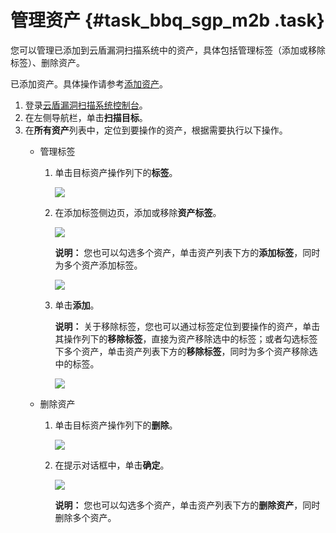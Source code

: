 # 管理资产 {#task_bbq_sgp_m2b .task}

您可以管理已添加到云盾漏洞扫描系统中的资产，具体包括管理标签（添加或移除标签）、删除资产。

已添加资产。具体操作请参考[添加资产](cn.zh-CN/用户指南/添加资产.md#)。

1.  登录[云盾漏洞扫描系统控制台](https://yundun.console.aliyun.com/?p=avds)。
2.  在左侧导航栏，单击**扫描目标**。
3.  在**所有资产**列表中，定位到要操作的资产，根据需要执行以下操作。 
    -   管理标签
        1.  单击目标资产操作列下的**标签**。

            ![](http://static-aliyun-doc.oss-cn-hangzhou.aliyuncs.com/assets/img/15935/155634639612883_zh-CN.png)

        2.  在添加标签侧边页，添加或移除**资产标签**。

            ![](http://static-aliyun-doc.oss-cn-hangzhou.aliyuncs.com/assets/img/15935/155634639612884_zh-CN.png)

            **说明：** 您也可以勾选多个资产，单击资产列表下方的**添加标签**，同时为多个资产添加标签。

            ![](http://static-aliyun-doc.oss-cn-hangzhou.aliyuncs.com/assets/img/15935/155634639712885_zh-CN.png)

        3.  单击**添加**。

            **说明：** 关于移除标签，您也可以通过标签定位到要操作的资产，单击其操作列下的**移除标签**，直接为资产移除选中的标签；或者勾选标签下多个资产，单击资产列表下方的**移除标签**，同时为多个资产移除选中的标签。

            ![](http://static-aliyun-doc.oss-cn-hangzhou.aliyuncs.com/assets/img/15935/155634639712888_zh-CN.png)

    -   删除资产
        1.  单击目标资产操作列下的**删除**。

            ![](http://static-aliyun-doc.oss-cn-hangzhou.aliyuncs.com/assets/img/15935/155634639712887_zh-CN.png)

        2.  在提示对话框中，单击**确定**。

            ![](http://static-aliyun-doc.oss-cn-hangzhou.aliyuncs.com/assets/img/15935/155634639712886_zh-CN.png)

            **说明：** 您也可以勾选多个资产，单击资产列表下方的**删除资产**，同时删除多个资产。


